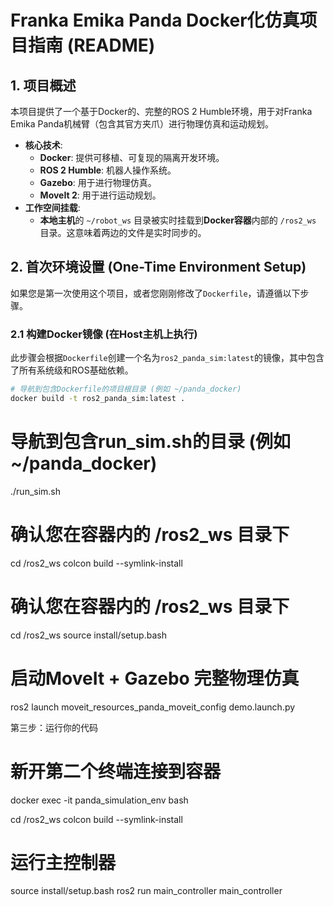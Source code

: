 # Franka Emika Panda Docker化仿真项目指南 (README)

## 1. 项目概述

本项目提供了一个基于Docker的、完整的ROS 2 Humble环境，用于对Franka Emika Panda机械臂（包含其官方夹爪）进行物理仿真和运动规划。

- **核心技术**:
  - **Docker**: 提供可移植、可复现的隔离开发环境。
  - **ROS 2 Humble**: 机器人操作系统。
  - **Gazebo**: 用于进行物理仿真。
  - **MoveIt 2**: 用于进行运动规划。
- **工作空间挂载**:
  - **本地主机**的 `~/robot_ws` 目录被实时挂载到**Docker容器**内部的 `/ros2_ws` 目录。这意味着两边的文件是实时同步的。

## 2. 首次环境设置 (One-Time Environment Setup)

如果您是第一次使用这个项目，或者您刚刚修改了`Dockerfile`，请遵循以下步骤。

### 2.1 构建Docker镜像 (在Host主机上执行)

此步骤会根据`Dockerfile`创建一个名为`ros2_panda_sim:latest`的镜像，其中包含了所有系统级和ROS基础依赖。

```bash
# 导航到包含Dockerfile的项目根目录 (例如 ~/panda_docker)
docker build -t ros2_panda_sim:latest .
```


# 导航到包含run_sim.sh的目录 (例如 ~/panda_docker)
./run_sim.sh


# 确认您在容器内的 /ros2_ws 目录下
cd /ros2_ws
colcon build --symlink-install


# 确认您在容器内的 /ros2_ws 目录下
cd /ros2_ws
source install/setup.bash


# 启动MoveIt + Gazebo 完整物理仿真
ros2 launch moveit_resources_panda_moveit_config demo.launch.py



  第三步：运行你的代码

  # 新开第二个终端连接到容器
  docker exec -it panda_simulation_env bash

  cd /ros2_ws
  colcon build --symlink-install



  # 运行主控制器
  source install/setup.bash
  ros2 run main_controller main_controller